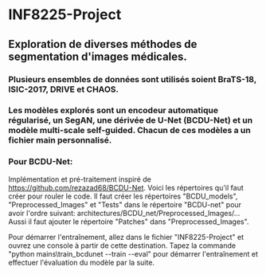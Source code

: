 # INF8225-Project
## Exploration de diverses méthodes de segmentation d'images médicales.
### Plusieurs ensembles de données sont utilisés soient BraTS-18, ISIC-2017, DRIVE et CHAOS.
### Les modèles explorés sont un encodeur automatique régularisé, un SegAN, une dérivée de U-Net (BCDU-Net) et un modèle multi-scale self-guided. Chacun de ces modèles a un fichier main personnalisé.
### Pour BCDU-Net:
Implémentation et pré-traitement inspiré de https://github.com/rezazad68/BCDU-Net. Voici les répertoires qu'il faut créer pour rouler le code. 
Il faut créer les répertoires "BCDU_models", "Preprocessed_Images" et "Tests" dans le répertoire "BCDU-net" pour avoir l'ordre suivant:
architectures/BCDU_net/Preprocessed_Images/... Aussi il faut ajouter le répertoire "Patches" dans "Preprocessed_Images".

Pour démarrer l'entraînement, allez dans le fichier "INF8225-Project" et ouvrez une console à partir de cette destination. Tapez la commande "python mains\train_bcdunet --train --eval" pour démarrer l'entraînement et effectuer l'évaluation du modèle par la suite. 


